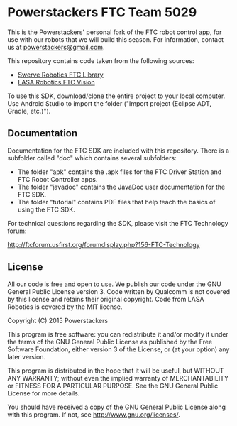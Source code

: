 # Powerstackers FTC Team 5029

This is the Powerstackers' personal fork of the FTC robot control app, for use with our robots that we will build this season. For information, contact us at powerstackers@gmail.com.

This repository contains code taken from the following sources:
* [Swerve Robotics FTC Library](https://github.com/SwerveRobotics/ftc_app)
* [LASA Robotics FTC Vision](https://github.com/lasarobotics/FTCVision)

To use this SDK, download/clone the entire project to your local computer.
Use Android Studio to import the folder  ("Import project (Eclipse ADT, Gradle, etc.)").

## Documentation
Documentation for the FTC SDK are included with this repository.  There is a subfolder called "doc" which contains several subfolders:

 * The folder "apk" contains the .apk files for the FTC Driver Station and FTC Robot Controller apps.
 * The folder "javadoc" contains the JavaDoc user documentation for the FTC SDK.
 * The folder "tutorial" contains PDF files that help teach the basics of using the FTC SDK.

For technical questions regarding the SDK, please visit the FTC Technology forum:

  http://ftcforum.usfirst.org/forumdisplay.php?156-FTC-Technology

## License
All our code is free and open to use. We publish our code under the GNU General Public License version 3. Code written by Qualcomm is not covered by this license and retains their original copyright. Code from LASA Robotics is covered by the MIT license.

Copyright (C) 2015 Powerstackers

This program is free software: you can redistribute it and/or modify it under the terms of the GNU General Public License as published by the Free Software Foundation, either version 3 of the License, or (at your option) any later version.

This program is distributed in the hope that it will be useful, but WITHOUT ANY WARRANTY; without even the implied warranty of MERCHANTABILITY or FITNESS FOR A PARTICULAR PURPOSE. See the GNU General Public License for more details.

You should have received a copy of the GNU General Public License along with this program. If not, see http://www.gnu.org/licenses/.
